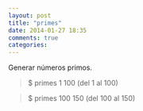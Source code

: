 ```yaml
---
layout: post
title: "primes"
date: 2014-01-27 18:35
comments: true
categories: 
---
```

Generar números primos.

>$ primes 1 100 (del 1 al 100)

>$ primes 100 150 (del 100 al 150)

